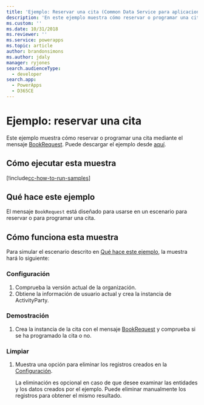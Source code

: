 ```yaml
---
title: 'Ejemplo: Reservar una cita (Common Data Service para aplicaciones) | Microsoft Docs'
description: 'En este ejemplo muestra cómo reservar o programar una cita '
ms.custom: ''
ms.date: 10/31/2018
ms.reviewer: ''
ms.service: powerapps
ms.topic: article
author: brandonsimons
ms.author: jdaly
manager: ryjones
search.audienceType:
  - developer
search.app:
  - PowerApps
  - D365CE
---
```

# <a name="sample-book-an-appointment"></a>Ejemplo: reservar una cita

<!-- https://docs.microsoft.com/en-us/dynamics365/customer-engagement/developer/sample-book-appointment -->

Este ejemplo muestra cómo reservar o programar una cita mediante el mensaje [BookRequest](https://docs.microsoft.com/en-us/dotnet/api/microsoft.crm.sdk.messages.bookrequest?view=dynamics-general-ce-9). Puede descargar el ejemplo desde [aquí](https://github.com/Microsoft/PowerApps-Samples/tree/master/cds/orgsvc/C%23/BookAppointment).

## <a name="how-to-run-this-sample"></a>Cómo ejecutar esta muestra

[!include[cc-how-to-run-samples](../../includes/cc-how-to-run-samples.md)]

## <a name="what-this-sample-does"></a>Qué hace este ejemplo

El mensaje `BookRequest` está diseñado para usarse en un escenario para reservar o para programar una cita.

## <a name="how-this-sample-works"></a>Cómo funciona esta muestra

Para simular el escenario descrito en [Qué hace este ejemplo](#what-this-sample-does), la muestra hará lo siguiente:

### <a name="setup"></a>Configuración

1. Comprueba la versión actual de la organización.
1. Obtiene la información de usuario actual y crea la instancia de ActivityParty.

### <a name="demonstrate"></a>Demostración

1. Crea la instancia de la cita con el mensaje [BookRequest](https://docs.microsoft.com/en-us/dotnet/api/microsoft.crm.sdk.messages.bookrequest?view=dynamics-general-ce-9) y comprueba si se ha programado la cita o no.

### <a name="clean-up"></a>Limpiar

1. Muestra una opción para eliminar los registros creados en la [Configuración](#setup).

    La eliminación es opcional en caso de que desee examinar las entidades y los datos creados por el ejemplo. Puede eliminar manualmente los registros para obtener el mismo resultado.
